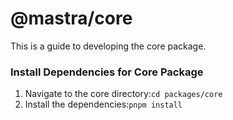 # @mastra/core

This is a guide to developing the core package.

### Install Dependencies for Core Package

1. Navigate to the core directory:`cd packages/core`
2. Install the dependencies:`pnpm install`